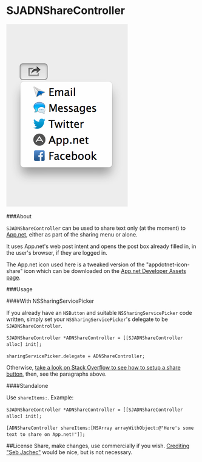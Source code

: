 SJADNShareController
=====

![SJADNShareController](screenshot.png)

###About

`SJADNShareController` can be used to share text only (at the moment) to [App.net](http://app.net), either as part of the sharing menu or alone.

It uses App.net's web post intent and opens the post box already filled in, in the user's browser, if they are logged in.

The App.net icon used here is a tweaked version of the "appdotnet-icon-share" icon which can be downloaded on the [App.net Developer Assets page](https://account.app.net/legal/assets/).


###Usage

####With NSSharingServicePicker

If you already have an `NSButton` and suitable `NSSharingServicePicker` code written, simply set your `NSSharingServicePicker`'s delegate to be `SJADNShareController`.

`SJADNShareController *ADNShareController = [[SJADNShareController alloc] init];`

`sharingServicePicker.delegate = ADNShareController;`

Otherwise, [take a look on Stack Overflow to see how to setup a share button](http://stackoverflow.com/a/11815632/447697), then, see the paragraphs above.

####Standalone

Use `shareItems:`. Example:

`SJADNShareController *ADNShareController = [[SJADNShareController alloc] init];`

`[ADNShareController shareItems:[NSArray arrayWithObject:@"Here's some text to share on App.net!"]];`

##License
Share, make changes, use commercially if you wish. [Crediting "Seb Jachec"](http://sebj.me) would be nice, but is not necessary.
